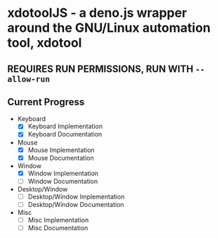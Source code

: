 # xdotoolJS - a deno.js wrapper around the GNU/Linux automation tool, xdotool

## REQUIRES RUN PERMISSIONS, RUN WITH `--allow-run`

## Current Progress

- Keyboard
  - [X] Keyboard Implementation
  - [X] Keyboard Documentation
- Mouse
  - [X] Mouse Implementation
  - [X] Mouse Documentation
- Window
  - [X] Window Implementation
  - [ ] Window Documentation
- Desktop/Window
  - [ ] Desktop/Window Implementation
  - [ ] Desktop/Window Documentation
- Misc
  - [ ] Misc Implementation
  - [ ] Misc Documentation
